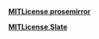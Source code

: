 [**MITLicense**.**prosemirror**](https://prosemirror.net)

[**MITLicense**.**Slate**](https://docs.slatejs.org/walkthroughs/installing-slate)

